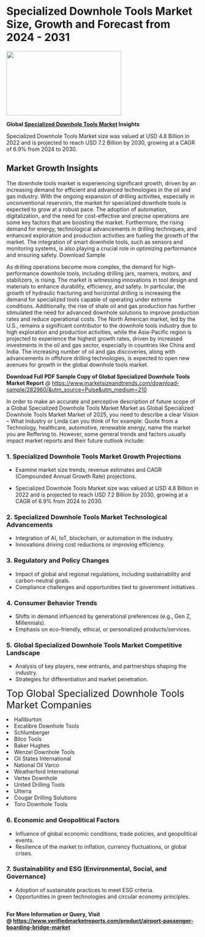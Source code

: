 <H1>Specialized Downhole Tools Market Size, Growth and Forecast from 2024 - 2031</H1><img class="aligncenter size-medium wp-image-584254" src="https://thirdeyenews.in/wp-content/uploads/2024/09/Global-Market-Research-300x168.jpeg" alt="" width="300" height="168" /><p><strong>Global&nbsp;<a href="https://www.marketsizeandtrends.com/download-sample/282960/&amp;utm_source=Pulse&amp;utm_medium=210">Specialized Downhole Tools Market</a> Insights</strong></p><p>Specialized Downhole Tools Market size was valued at USD 4.8 Billion in 2022 and is projected to reach USD 7.2 Billion by 2030, growing at a CAGR of 6.9% from 2024 to 2030.</p><p><h2>Market Growth Insights</h2> <p>The downhole tools market is experiencing significant growth, driven by an increasing demand for efficient and advanced technologies in the oil and gas industry. With the ongoing expansion of drilling activities, especially in unconventional reservoirs, the market for specialized downhole tools is expected to grow at a robust pace. The adoption of automation, digitalization, and the need for cost-effective and precise operations are some key factors that are boosting the market. Furthermore, the rising demand for energy, technological advancements in drilling techniques, and enhanced exploration and production activities are fueling the growth of the market. The integration of smart downhole tools, such as sensors and monitoring systems, is also playing a crucial role in optimizing performance and ensuring safety. Download Sample </p> <p>As drilling operations become more complex, the demand for high-performance downhole tools, including drilling jars, reamers, motors, and stabilizers, is rising. The market is witnessing innovations in tool design and materials to enhance durability, efficiency, and safety. In particular, the growth of hydraulic fracturing and horizontal drilling is increasing the demand for specialized tools capable of operating under extreme conditions. Additionally, the rise of shale oil and gas production has further stimulated the need for advanced downhole solutions to improve production rates and reduce operational costs. The North American market, led by the U.S., remains a significant contributor to the downhole tools industry due to high exploration and production activities, while the Asia-Pacific region is projected to experience the highest growth rates, driven by increased investments in the oil and gas sector, especially in countries like China and India. The increasing number of oil and gas discoveries, along with advancements in offshore drilling technologies, is expected to open new avenues for growth in the global downhole tools market. </p><p><span class=""><strong>Download Full PDF Sample Copy of Global Specialized Downhole Tools Market Report</strong> @ <a href="https://www.marketsizeandtrends.com/download-sample/282960/&amp;utm_source=Pulse&amp;utm_medium=210" target="_blank">https://www.marketsizeandtrends.com/download-sample/282960/&amp;utm_source=Pulse&amp;utm_medium=210</a></span></p><p>In order to make an accurate and perceptive description of future scope of a Global&nbsp;Specialized Downhole Tools Market Market as Global&nbsp;Specialized Downhole Tools Market Market of 2025, you need to describe a clear Vision &ndash; What Industry or Linda can you think of for example: Quote from a Technology, healthcare, automotive, renewable energy, name the market you are Reffering to. However, some general trends and factors usually impact market reports and their future outlook include:</p><h3>1.&nbsp;<strong>Specialized Downhole Tools Market Growth Projections</strong></h3><ul><li>Examine market size trends, revenue estimates and CAGR (Compounded Annual Growth Rate) projections.</li><li><p>Specialized Downhole Tools Market size was valued at USD 4.8 Billion in 2022 and is projected to reach USD 7.2 Billion by 2030, growing at a CAGR of 6.9% from 2024 to 2030.</p></li></ul><h3>2.&nbsp;<strong>Specialized Downhole Tools Market Technological Advancements</strong></h3><ul><li>Integration of AI, IoT, blockchain, or automation in the industry.</li><li>Innovations driving cost reductions or improving efficiency.</li></ul><h3>3.&nbsp;<strong>Regulatory and Policy Changes</strong></h3><ul><li>Impact of global and regional regulations, including sustainability and carbon-neutral goals.</li><li>Compliance challenges and opportunities tied to government initiatives.</li></ul><h3>4.&nbsp;<strong>Consumer Behavior Trends</strong></h3><ul><li>Shifts in demand influenced by generational preferences (e.g., Gen Z, Millennials).</li><li>Emphasis on eco-friendly, ethical, or personalized products/services.</li></ul><h3>5.&nbsp;<strong>Global Specialized Downhole Tools Market Competitive Landscape</strong></h3><ul><li>Analysis of key players, new entrants, and partnerships shaping the industry.</li><li>Strategies for differentiation and market penetration.</li></ul><p data-pm-slice="1 1 []"><span style="color: inherit; font-family: inherit; font-size: 25px;">Top Global Specialized Downhole Tools Market Companies</span></p><div class="" data-test-id=""><p><li>Halliburton</li><li> Excalibre Downhole Tools</li><li> Schlumberger</li><li> Bilco Tools</li><li> Baker Hughes</li><li> Wenzel Downhole Tools</li><li> Oil States International</li><li> National Oil Varco</li><li> Weatherford International</li><li> Vertex Downhole</li><li> United Drilling Tools</li><li> Ulterra</li><li> Cougar Drilling Solutions</li><li> Toro Downhole Tools</li></p></div><h3>6.&nbsp;<strong>Economic and Geopolitical Factors</strong></h3><ul><li>Influence of global economic conditions, trade policies, and geopolitical events.</li><li>Resilience of the market to inflation, currency fluctuations, or global crises.</li></ul><h3>7.&nbsp;<strong>Sustainability and ESG (Environmental, Social, and Governance)</strong></h3><ul><li>Adoption of sustainable practices to meet ESG criteria.</li><li>Opportunities in green technologies and circular economy principles.</li></ul><h2><strong style="font-size: 14px;">For More Information or Query, Visit @&nbsp;</strong><a style="background-color: #ffffff; font-size: 14px;" href="https://www.marketsizeandtrends.com/report/specialized-downhole-tools-market/" target="_blank">https://www.verifiedmarketreports.com/product/airport-passenger-boarding-bridge-market</a></h2>
